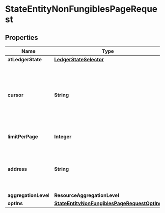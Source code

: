 

# StateEntityNonFungiblesPageRequest


## Properties

| Name | Type | Description | Notes |
|------------ | ------------- | ------------- | -------------|
|**atLedgerState** | [**LedgerStateSelector**](LedgerStateSelector.md) |  |  [optional] |
|**cursor** | **String** | This cursor allows forward pagination, by providing the cursor from the previous request. |  [optional] |
|**limitPerPage** | **Integer** | The page size requested. |  [optional] |
|**address** | **String** | Bech32m-encoded human readable version of the address. |  |
|**aggregationLevel** | **ResourceAggregationLevel** |  |  [optional] |
|**optIns** | [**StateEntityNonFungiblesPageRequestOptIns**](StateEntityNonFungiblesPageRequestOptIns.md) |  |  [optional] |



